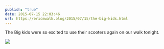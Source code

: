 ```yaml
---
publish: "true"
date: 2015-07-15 22:03:46
url: https://ericmwalk.blog/2015/07/15/the-big-kids.html
---
```


The Big kids were so excited to use their scooters again on our walk tonight.

![](https://ericmwalk.blog/uploads/2022/da8301f651.jpg)
